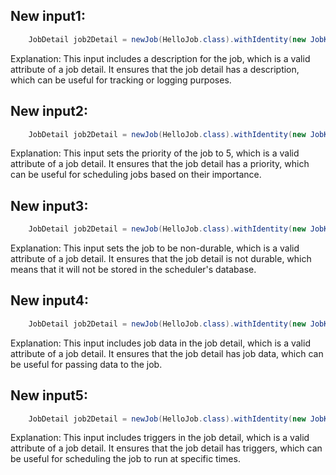 ## New input1:
```java
    JobDetail job2Detail = newJob(HelloJob.class).withIdentity(new JobKey("job2", GROUP_KEY)).storeDurably().withDescription("A durable job").build();
```
Explanation: This input includes a description for the job, which is a valid attribute of a job detail. It ensures that the job detail has a description, which can be useful for tracking or logging purposes.

## New input2:
```java
    JobDetail job2Detail = newJob(HelloJob.class).withIdentity(new JobKey("job2", GROUP_KEY)).storeDurably().withPriority(5).build();
```
Explanation: This input sets the priority of the job to 5, which is a valid attribute of a job detail. It ensures that the job detail has a priority, which can be useful for scheduling jobs based on their importance.

## New input3:
```java
    JobDetail job2Detail = newJob(HelloJob.class).withIdentity(new JobKey("job2", GROUP_KEY)).storeDurably().withDurability(false).build();
```
Explanation: This input sets the job to be non-durable, which is a valid attribute of a job detail. It ensures that the job detail is not durable, which means that it will not be stored in the scheduler's database.

## New input4:
```java
    JobDetail job2Detail = newJob(HelloJob.class).withIdentity(new JobKey("job2", GROUP_KEY)).storeDurably().withJobData(new JobDataMap()).build();
```
Explanation: This input includes job data in the job detail, which is a valid attribute of a job detail. It ensures that the job detail has job data, which can be useful for passing data to the job.

## New input5:
```java
    JobDetail job2Detail = newJob(HelloJob.class).withIdentity(new JobKey("job2", GROUP_KEY)).storeDurably().withTriggers(newTrigger().withIdentity("trigger1", "group1").startNow().build()).build();
```
Explanation: This input includes triggers in the job detail, which is a valid attribute of a job detail. It ensures that the job detail has triggers, which can be useful for scheduling the job to run at specific times.
